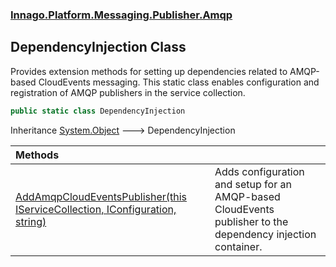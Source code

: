 ### [Innago\.Platform\.Messaging\.Publisher\.Amqp](../index.md 'Innago\.Platform\.Messaging\.Publisher\.Amqp')

## DependencyInjection Class

Provides extension methods for setting up dependencies related to AMQP\-based CloudEvents messaging\.
This static class enables configuration and registration of AMQP publishers in the service collection\.

```csharp
public static class DependencyInjection
```

Inheritance [System\.Object](https://learn.microsoft.com/en-us/dotnet/api/system.object 'System\.Object') &#129106; DependencyInjection

| Methods | |
| :--- | :--- |
| [AddAmqpCloudEventsPublisher\(this IServiceCollection, IConfiguration, string\)](AddAmqpCloudEventsPublisher(thisIServiceCollection,IConfiguration,string).md 'Innago\.Platform\.Messaging\.Publisher\.Amqp\.DependencyInjection\.AddAmqpCloudEventsPublisher\(this Microsoft\.Extensions\.DependencyInjection\.IServiceCollection, Microsoft\.Extensions\.Configuration\.IConfiguration, string\)') | Adds configuration and setup for an AMQP\-based CloudEvents publisher to the dependency injection container\. |
